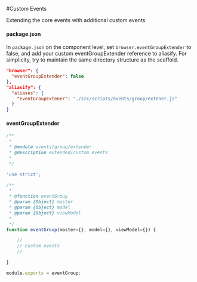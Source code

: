 #Custom Events

Extending the core events with additional custom events

#### package.json

In `package.json` on the component level, set `browser.eventGroupExtender` to false, and add your custom eventGroupExtender reference to aliasify. For simplicity, try to maintain the same directory structure as the scaffold.

```json
"browser": {
  "eventGroupExtender": false
},
"aliasify": {
  "aliases": {
    "eventGroupExtener": "./src/scripts/events/group/extener.js"
  }
}
```

#### eventGroupExtender

```js
/**
 *
 * @module events/group/extender
 * @description extended/custom events
 *
 */

'use strict';

/**
 *
 * @function eventGroup
 * @param {Object} master
 * @param {Object} model
 * @param {Object} viewModel
 *
 */
function eventGroup(master={}, model={}, viewModel={}) {

    //
    // custom events
    //

}

module.exports = eventGroup;
```
